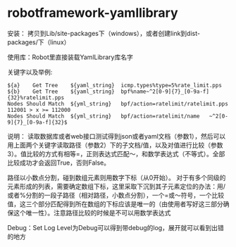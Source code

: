 # robotframework-yamllibrary
安装：
拷贝到Lib/site-packages下（windows），或者创建link到dist-packages/下（linux）

使用库：Robot里直接装载YamlLibrary库名字

关键字以及举例:
```robotframework
${a}	Get Tree	${yaml_string}	icmp.types%type=5%rate_limit.pps
${b}	Get Tree	${yaml_string}	bpf%name~^2[0-9]{7}_[0-9a-f]{32}%ratelimit.pps
Nodes Should Match	${yml_string}	bpf/action=ratelimit/ratelimit.pps	112001 > x >= 112000
Nodes Should Match	${yml_string}	bpf/action=ratelimit/name	~^2[0-9]{7}_[0-9a-f]{32}$
```

说明：
读取数据库或者web接口测试得到json或者yaml文档（参数1），然后可以用上面两个关键字读取路径（参数2）下的子文档/值，以及对值进行比较（参数3）。值比较的方式有相等=，正则表达式匹配～，和数学表达式（不等式）。全部比较成功才会返回True，否则False。

路径以小数点分割，碰到数组元素则用数字下标（从0开始）。
对于有多个同级的元素形成的列表，需要确定数组下标，这里采取下沉到其子元素定位的办法：用/或者%分割的一段子路径（相对路径，小数点分割），一个=或～符号，一个比较值，这三个部分匹配得到所在数组的下标应该是唯一的（由使用者写好这三部分确保这个唯一性）。注意路径比较的时候是不可以用数学表达式

Debug：Set Log Level为Debug可以得到带debug的log，展开就可以看到出错的地方
